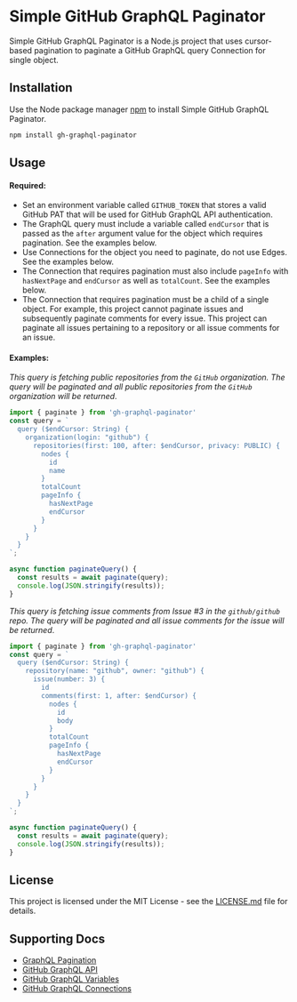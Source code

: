 # Simple GitHub GraphQL Paginator
Simple GitHub GraphQL Paginator is a Node.js project that uses cursor-based pagination to paginate a GitHub GraphQL query Connection for single object.
  
## Installation
Use the Node package manager [npm](https://www.npmjs.com/package/gh-graphql-paginator) to install Simple GitHub GraphQL Paginator.

```bash
npm install gh-graphql-paginator
```

## Usage
#### Required:
- Set an environment variable called `GITHUB_TOKEN` that stores a valid GitHub PAT that will be used for GitHub GraphQL API authentication.
- The GraphQL query must include a variable called `endCursor` that is passed as the `after` argument value for the object which requires pagination. See the examples below.
- Use Connections for the object you need to paginate, do not use Edges. See the examples below.
- The Connection that requires pagination must also include `pageInfo` with `hasNextPage` and `endCursor` as well as `totalCount`. See the examples below.
- The Connection that requires pagination must be a child of a single object. For example, this project cannot paginate issues and subsequently paginate comments for every issue. This project can paginate all issues pertaining to a repository or all issue comments for an issue.

#### Examples:
_This query is fetching public repositories from the `GitHub` organization. The query will be paginated and all public repositories from the `GitHub` organization will be returned_.
```javascript
import { paginate } from 'gh-graphql-paginator'
const query = `
  query ($endCursor: String) {
    organization(login: "github") {
      repositories(first: 100, after: $endCursor, privacy: PUBLIC) {
        nodes {
          id
          name
        }
        totalCount
        pageInfo {
          hasNextPage
          endCursor
        }
      }
    }
  }
`;

async function paginateQuery() {
  const results = await paginate(query);
  console.log(JSON.stringify(results));
}
```

_This query is fetching issue comments from Issue #3 in the `github/github` repo. The query will be paginated and all issue comments for the issue will be returned_.
```javascript
import { paginate } from 'gh-graphql-paginator'
const query = `
  query ($endCursor: String) {
    repository(name: "github", owner: "github") {
      issue(number: 3) {
        id
        comments(first: 1, after: $endCursor) {
          nodes {
            id
            body
          }
          totalCount
          pageInfo {
            hasNextPage
            endCursor
          }
        }
      }
    }
  }
`;

async function paginateQuery() {
  const results = await paginate(query);
  console.log(JSON.stringify(results));
}
```

## License
This project is licensed under the MIT License - see the [LICENSE.md](LICENSE.md) file for details.

## Supporting Docs
- [GraphQL Pagination](https://graphql.org/learn/pagination/)
- [GitHub GraphQL API](https://docs.github.com/en/graphql)
- [GitHub GraphQL Variables](https://docs.github.com/en/graphql/guides/forming-calls-with-graphql#working-with-variables)
- [GitHub GraphQL Connections](https://docs.github.com/en/graphql/guides/introduction-to-graphql#connection)
